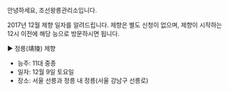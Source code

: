 안녕하세요, 조선왕릉관리소입니다.

2017년 12월 제향 일자를 알려드립니다. 제향은 별도 신청이 없으며, 제향이 시작하는 12시 이전에 해당 능으로 방문하시면 됩니다.

▶ 정릉(靖陵) 제향
  - 능주: 11대 중종
  - 일자: 12월 9일 토요일
  - 장소: 서울 선릉과 정릉 내 정릉(서울 강남구 선릉로)
